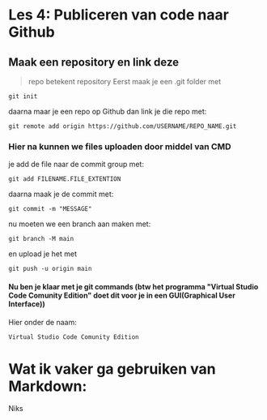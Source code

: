 # Les 4: Publiceren van code naar Github
## Maak een repository en link deze
>repo betekent repository
Eerst maak je een .git folder met 
```
git init
```
daarna maar je een repo op Github
dan link je die repo met:
```
git remote add origin https://github.com/USERNAME/REPO_NAME.git
```
### Hier na kunnen we files uploaden door middel van CMD
je add de file naar de commit group met:
```
git add FILENAME.FILE_EXTENTION
```
daarna maak je de commit met:
```
git commit -m "MESSAGE"
```
nu moeten we een branch aan maken met:
```
git branch -M main
```
en upload je het met 
```
git push -u origin main
```
#### Nu ben je klaar met je git commands (btw het programma "Virtual Studio Code Comunity Edition" doet dit voor je in een GUI(Graphical User Interface))
Hier onder de naam:
```
Virtual Studio Code Comunity Edition
```
# Wat ik vaker ga gebruiken van Markdown:
Niks